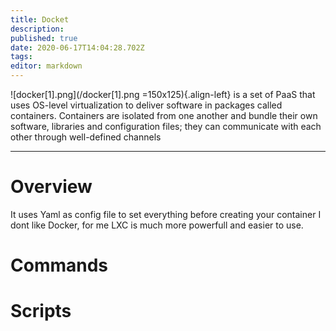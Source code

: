 ```yaml
---
title: Docket
description: 
published: true
date: 2020-06-17T14:04:28.702Z
tags: 
editor: markdown
---
```


![docker[1].png](/docker[1].png =150x125){.align-left}
is a set of PaaS that uses OS-level virtualization to deliver software in packages called containers.
Containers are isolated from one another and bundle their own software, libraries and configuration files;
they can communicate with each other through well-defined channels

---

# Overview
It uses Yaml as config file to set everything before creating your container
I dont like Docker, for me LXC is much more powerfull and easier to use.
# Commands

# Scripts

